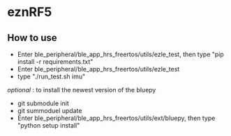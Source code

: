 # eznRF5
How to use
--------
- Enter ble_peripheral/ble_app_hrs_freertos/utils/ezle_test, then type "pip install -r requirements.txt"
- Enter ble_peripheral/ble_app_hrs_freertos/utils/ezle_test
- type "./run_test.sh imu"

*optional* : to install the newest version of the bluepy
- git submodule init
- git summoduel update
- Enter ble_peripheral/ble_app_hrs_freertos/utils/ext/bluepy, then type "python setup install"
